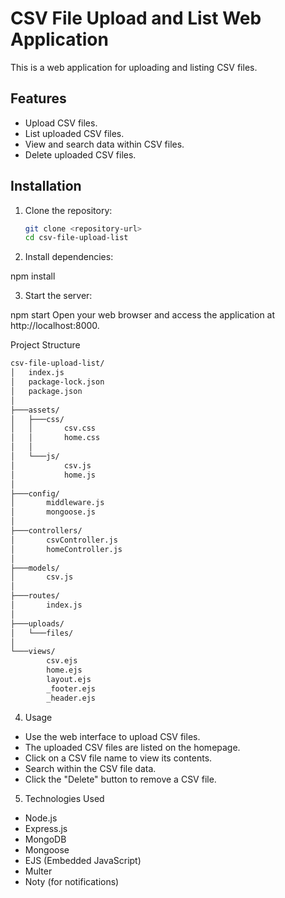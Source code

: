 # CSV File Upload and List Web Application

This is a web application for uploading and listing CSV files.

## Features

- Upload CSV files.
- List uploaded CSV files.
- View and search data within CSV files.
- Delete uploaded CSV files.

## Installation

1. Clone the repository:

   ```bash
   git clone <repository-url>
   cd csv-file-upload-list
2. Install dependencies:

npm install

3. Start the server:

npm start
Open your web browser and access the application at http://localhost:8000.

Project Structure
   ```bash
   csv-file-upload-list/
   │   index.js
   │   package-lock.json
   │   package.json
   │
   ├───assets/
   │   ├───css/
   │   │       csv.css
   │   │       home.css
   │   │
   │   └───js/
   │           csv.js
   │           home.js
   │
   ├───config/
   │       middleware.js
   │       mongoose.js
   │
   ├───controllers/
   │       csvController.js
   │       homeController.js
   │
   ├───models/
   │       csv.js
   │
   ├───routes/
   │       index.js
   │
   ├───uploads/
   │   └───files/
   │
   └───views/
           csv.ejs
           home.ejs
           layout.ejs
           _footer.ejs
           _header.ejs
```

4. Usage
- Use the web interface to upload CSV files.
- The uploaded CSV files are listed on the homepage.
- Click on a CSV file name to view its contents.
- Search within the CSV file data.
- Click the "Delete" button to remove a CSV file.

5. Technologies Used
- Node.js
- Express.js
- MongoDB
- Mongoose
- EJS (Embedded JavaScript)
- Multer
- Noty (for notifications)